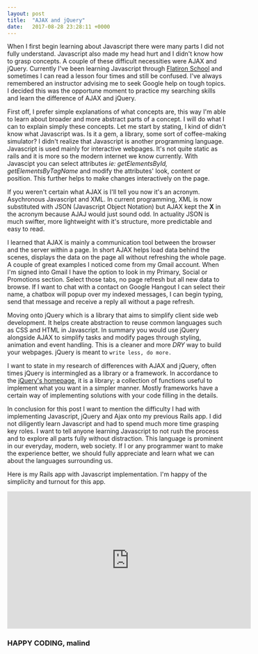 ```yaml
---
layout: post
title:  "AJAX and jQuery"
date:   2017-08-28 23:28:11 +0000
---
```


When I first begin learning about Javascript there were many parts I did not fully understand.  Javascript also made my head hurt and I didn't know how to grasp concepts.  A couple of these difficult necessities were AJAX and jQuery.  Currently I've been learning Javascript through [Flatiron School](https://flatironschool.com/) and sometimes I can read a lesson four times and still be confused.  I've always remembered an instructor advising me to seek Google help on tough topics.  I decided this was the opportune moment to practice my searching skills and learn the difference of AJAX and jQuery.

First off, I prefer simple explanations of what concepts are, this way I'm able to learn about broader and more abstract parts of a concept.  I will do what I can to explain simply these concepts.  Let me start by stating, I kind of didn't know what Javascript was.  Is it a gem, a library, some sort of coffee-making simulator?  I didn't realize that Javascript is another programming language.  Javascript is used mainly for interactive webpages.  It's not quite static as rails and it is more so the modern internet we know currently.  With Javascipt you can select attributes *ie: getElementsById, getElementsByTagName* and modify the attributes' look, content or position.  This further helps to make changes interactively on the page.

If you weren't certain what AJAX is I'll tell you now it's an acronym.  Asychronous Javascript and XML.  In current programming, XML is now substituted with JSON (Javascript Object Notation) but AJAX kept the **X** in the acronym because AJAJ would just sound odd.  In actuality JSON is much swifter, more lightweight with it's structure, more predictable and easy to read.

I learned that AJAX is mainly a communication tool between the browser and the server within a page.  In short AJAX helps load data behind the scenes, displays the data on the page all without refreshing the whole page.  A couple of great examples I noticed come from my Gmail account.  When I'm signed into Gmail I have the option to look in my Primary, Social or Promotions section.  Select those tabs, no page refresh but all new data to browse.  If I want to chat with a contact on Google Hangout I can select their name, a chatbox will popup over my indexed messages, I can begin typing, send that message and receive a reply all without a page refresh.

Moving onto jQuery which is a library that aims to simplify client side web development.  It helps create abstraction to reuse common languages such as CSS and HTML in Javascript.  In summary you would use jQuery alongside AJAX to simplify tasks and modify pages through styling, animation and event handling.  This is a cleaner and more *DRY* way to build your webpages.  jQuery is meant to `write less, do more.`

I want to state in my research of differences with AJAX and jQuery, often times jQuery is intermingled as a library or a framework.  In accordance to the [jQuery's homepage](http://jquery.com/), it is a library; a collection of functions useful to implement what you want in a simpler manner.  Mostly frameworks have a certain way of implementing solutions with your code filling in the details.

In conclusion for this post I want to mention the difficulty I had with implementing Javascript, jQuery and Ajax onto my previous Rails app.  I did not diligently learn Javascript and had to spend much more time grasping key roles.  I want to tell anyone learning Javascript to not rush the process and to explore all parts fully without distraction.  This language is prominent in our everyday, modern, web society.  If I or any programmer want to make the experience better, we should fully appreciate and learn what we can about the languages surrounding us.

Here is my Rails app with Javascript implementation.  I'm happy of the simplicity and turnout for this app.

<iframe width="560" height="315" src="https://www.youtube.com/embed/ykcQYRr7lrc?list=PLVGZtzeBJ6sPPodCh-Pw8ngNXZcdeZTAK" frameborder="0" allowfullscreen></iframe>

### HAPPY CODING, malind
